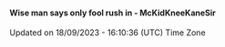 #### Wise man says only fool rush in - McKidKneeKaneSir
Updated on 18/09/2023 - 16:10:36 (UTC) Time Zone
